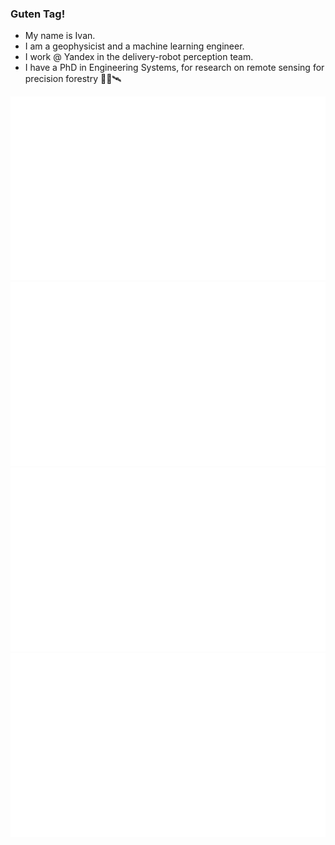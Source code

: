 ### Guten Tag!

- My name is Ivan.
- I am a geophysicist and a machine learning engineer.
- I work @ Yandex in the delivery-robot perception team.
- I have a PhD in Engineering Systems, for research on remote sensing for precision forestry 🌳🌲🛰️

<div align="center">

![](https://raw.githubusercontent.com/iod-ine/github-stats/master/generated/overview.svg#gh-dark-mode-only)
![](https://raw.githubusercontent.com/iod-ine/github-stats/master/generated/overview.svg#gh-light-mode-only)
![](https://raw.githubusercontent.com/iod-ine/github-stats/master/generated/languages.svg#gh-dark-mode-only)
![](https://raw.githubusercontent.com/iod-ine/github-stats/master/generated/languages.svg#gh-light-mode-only)

</div>

<!--
**iod-ine/iod-ine** is a ✨ _special_ ✨ repository because its `README.md` (this file) appears on your GitHub profile.

Here are some ideas to get you started:

- 🔭 I’m currently working on getting a meaningful and challenging job outside Russia.
- 🌱 I’m currently learning Spark, PostgreSQL optimization, Scala.
- 👯 I’m looking to collaborate on ...
- 🤔 I’m looking for help with ...
- 💬 Ask me about ...
- 📫 How to reach me: ...
- 😄 Pronouns: He/him.
- ⚡ Fun fact: I'm a socialist. Fuck capitalism. Eat the rich.
- 💀 When Putin dies the world will become better.
-->
